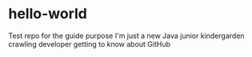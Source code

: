 # hello-world
Test repo for the guide purpose
I'm just a new Java junior kindergarden crawling developer getting to know about GitHub
